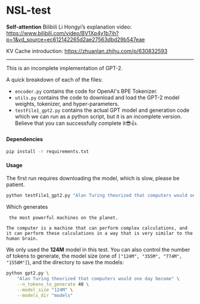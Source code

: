 # NSL-test
**Self-attention** Bilibili Li Hongyi’s explanation video: https://www.bilibili.com/video/BV1Xp4y1b7ih?p=1&vd_source=ec612142265d2ae27563dbd29b547eae

KV Cache introduction: https://zhuanlan.zhihu.com/p/630832593

---

This is an incomplete implementation of GPT-2. 

A quick breakdown of each of the files:

* `encoder.py` contains the code for OpenAI's BPE Tokenizer.
* `utils.py` contains the code to download and load the GPT-2 model weights, tokenizer, and hyper-parameters.
* `testFile1_gpt2.py` contains the actual GPT model and generation code which we can run as a python script, but it is an incomplete version. Believe that you can successfully complete it😎👍.

#### Dependencies
```bash
pip install -r requirements.txt
```
#### Usage

The first run requires downloading the model, which is slow, please be patient.

```bash
python testFile1_gpt2.py "Alan Turing theorized that computers would one day become"
```

Which generates

```
 the most powerful machines on the planet.

The computer is a machine that can perform complex calculations, and it can perform these calculations in a way that is very similar to the human brain.
```

We only used the **124M** model in this test. You can also control the number of tokens to generate, the model size (one of `["124M", "355M", "774M", "1558M"]`), and the directory to save the models:

```bash
python gpt2.py \
    "Alan Turing theorized that computers would one day become" \
    --n_tokens_to_generate 40 \
    --model_size "124M" \
    --models_dir "models"
```
